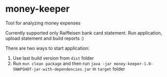 # money-keeper
Tool for analyzing  money expenses

Currently supported only Raiffeisen bank card statement. Run application, upload statement and build reports :)

There are two ways to start application:
  1. Use last build version from `dist` folder
  2. Run `mvn clean package` and then run `java -jar money-keeper-1.0-SNAPSHOT-jar-with-dependencies.jar` in `target`
  folder